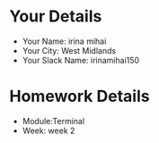 <!--

The title for your pull request should be made in this format

CITY CLASS_NO - FIRST_NAME LAST_NAME - MODULE - WEEK_NO

For example,

London Class 7 - Chris Owen - HTML/CSS - Week 1

-->

# Your Details

- Your Name: irina mihai
- Your City: West Midlands
- Your Slack Name: irinamihai150

# Homework Details

- Module:Terminal 
- Week: week 2
